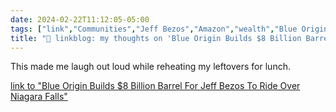 ```yaml
---
date: 2024-02-22T11:12:05-05:00
tags: ["link","Communities","Jeff Bezos","Amazon","wealth","Blue Origin"]
title: "🔗 linkblog: my thoughts on 'Blue Origin Builds $8 Billion Barrel For Jeff Bezos To Ride Over Niagara Falls'"
---
```

This made me laugh out loud while reheating my leftovers for lunch.

[link to "Blue Origin Builds $8 Billion Barrel For Jeff Bezos To Ride Over Niagara Falls"](https://www.theonion.com/blue-origin-builds-8-billion-barrel-for-jeff-bezos-to-1851271473)